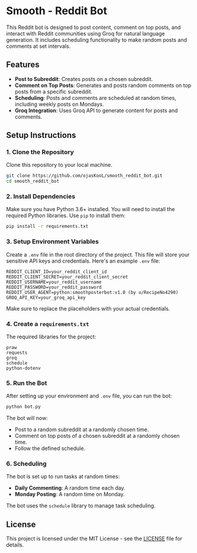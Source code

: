 # Smooth - Reddit Bot
This Reddit bot is designed to post content, comment on top posts, and interact with Reddit communities using Groq for natural language generation. It includes scheduling functionality to make random posts and comments at set intervals.

## Features

- **Post to Subreddit**: Creates posts on a chosen subreddit.
- **Comment on Top Posts**: Generates and posts random comments on top posts from a specific subreddit.
- **Scheduling**: Posts and comments are scheduled at random times, including weekly posts on Mondays.
- **Groq Integration**: Uses Groq API to generate content for posts and comments.

## Setup Instructions

### 1. Clone the Repository

Clone this repository to your local machine.

```bash
git clone https://github.com/ojasKooL/smooth_reddit_bot.git
cd smooth_reddit_bot
```

### 2. Install Dependencies

Make sure you have Python 3.6+ installed. You will need to install the required Python libraries. Use `pip` to install them:

```bash
pip install -r requirements.txt
```

### 3. Setup Environment Variables

Create a `.env` file in the root directory of the project. This file will store your sensitive API keys and credentials. Here's an example `.env` file:

```plaintext
REDDIT_CLIENT_ID=your_reddit_client_id
REDDIT_CLIENT_SECRET=your_reddit_client_secret
REDDIT_USERNAME=your_reddit_username
REDDIT_PASSWORD=your_reddit_password
REDDIT_USER_AGENT=python:smoothposterbot:v1.0 (by u/RecipeNo4290)
GROQ_API_KEY=your_groq_api_key
```

Make sure to replace the placeholders with your actual credentials.

### 4. Create a `requirements.txt`

The required libraries for the project:

```plaintext
praw
requests
groq
schedule
python-dotenv
```

### 5. Run the Bot

After setting up your environment and `.env` file, you can run the bot:

```bash
python bot.py
```

The bot will now:
- Post to a random subreddit at a randomly chosen time.
- Comment on top posts of a chosen subreddit at a randomly chosen time.
- Follow the defined schedule.

### 6. Scheduling

The bot is set up to run tasks at random times:
- **Daily Commenting**: A random time each day.
- **Monday Posting**: A random time on Monday.

The bot uses the `schedule` library to manage task scheduling.

## License

This project is licensed under the MIT License - see the [LICENSE](LICENSE) file for details.
